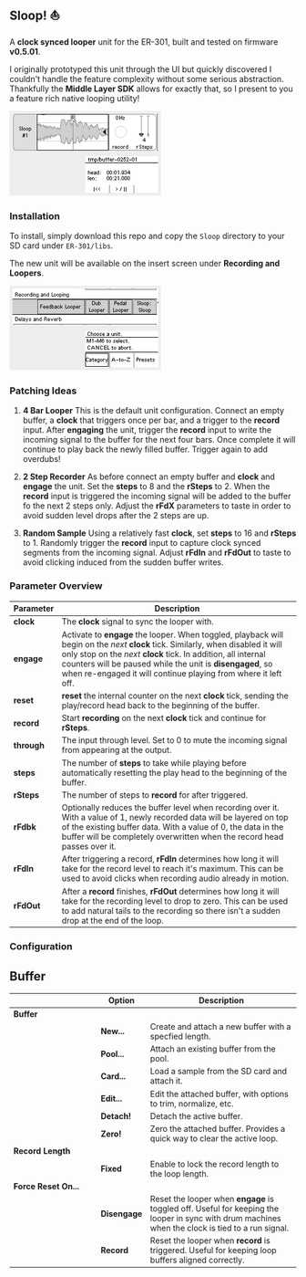 ## Sloop! :boat:

A **clock synced looper** unit for the ER-301, built and tested on firmware **v0.5.01**.

I originally prototyped this unit through the UI but quickly discovered I couldn't handle the feature complexity without some serious abstraction. Thankfully the **Middle Layer SDK** allows for exactly that, so I present to you a feature rich native looping utility!

![](../screenshots/SloopRecord.png)

### Installation

To install, simply download this repo and copy the `Sloop` directory to your SD card under `ER-301/libs`.

The new unit will be available on the insert screen under **Recording and Loopers**.

![](../screenshots/SloopInsert.png)

### Patching Ideas

1. **4 Bar Looper** This is the default unit configuration. Connect an empty buffer, a **clock** that triggers once per bar, and a trigger to the **record** input. After **engaging** the unit, trigger the **record** input to write the incoming signal to the buffer for the next four bars. Once complete it will continue to play back the newly filled buffer. Trigger again to add overdubs!

2. **2 Step Recorder** As before connect an empty buffer and **clock** and **engage** the unit. Set the **steps** to 8 and the **rSteps** to 2. When the **record** input is triggered the incoming signal will be added to the buffer fo the next 2 steps only. Adjust the **rFdX** parameters to taste in order to avoid sudden level drops after the 2 steps are up.

3. **Random Sample** Using a relatively fast **clock**, set **steps** to 16 and **rSteps** to 1. Randomly trigger the **record** input to capture clock synced segments from the incoming signal. Adjust **rFdIn** and **rFdOut** to taste to avoid clicking induced from the sudden buffer writes.

### Parameter Overview

Parameter | Description
--------- | -----------
**clock** | The **clock** signal to sync the looper with.
**engage** | Activate to **engage** the looper. When toggled, playback will begin on the _next_ **clock** tick. Similarly, when disabled it will only stop on the _next_ **clock** tick. In addition, all internal counters will be paused while the unit is **disengaged**, so when re-engaged it will continue playing from where it left off.
**reset** | **reset** the internal counter on the next **clock** tick, sending the play/record head back to the beginning of the buffer.
**record** | Start **recording** on the next **clock** tick and continue for **rSteps**.
**through** | The input through level. Set to 0 to mute the incoming signal from appearing at the output.
**steps** | The number of **steps** to take while playing before automatically resetting the play head to the beginning of the buffer.
**rSteps** | The number of steps to **record** for after triggered.
**rFdbk** | Optionally reduces the buffer level when recording over it. With a value of 1, newly recorded data will be layered on top of the existing buffer data. With a value of 0, the data in the buffer will be completely overwritten when the record head passes over it.
**rFdIn** | After triggering a record, **rFdIn** determines how long it will take for the record level to reach it's maximum. This can be used to avoid clicks when recording audio already in motion.
**rFdOut** | After a **record** finishes, **rFdOut** determines how long it will take for the recording level to drop to zero. This can be used to add natural tails to the recording so there isn't a sudden drop at the end of the loop.

### Configuration
## Buffer
&nbsp;&nbsp;&nbsp;&nbsp;&nbsp;&nbsp;&nbsp;&nbsp;&nbsp;&nbsp;&nbsp;&nbsp;&nbsp;&nbsp;&nbsp;&nbsp;&nbsp;&nbsp;&nbsp;&nbsp;&nbsp;&nbsp;&nbsp;&nbsp;&nbsp;&nbsp;&nbsp;&nbsp;&nbsp;&nbsp;&nbsp;&nbsp;&nbsp;&nbsp;&nbsp;&nbsp;&nbsp; | Option | Description
-------|--------|------------
**Buffer** | | 
&nbsp; | **New...** | Create and attach a new buffer with a specfied length.
&nbsp; | **Pool...** | Attach an existing buffer from the pool.
&nbsp; | **Card...** | Load a sample from the SD card and attach it.
&nbsp; | **Edit...** | Edit the attached buffer, with options to trim, normalize, etc.
&nbsp; | **Detach!** | Detach the active buffer.
&nbsp; | **Zero!** | Zero the attached buffer. Provides a quick way to clear the active loop.
**Record Length** | | 
&nbsp;  | **Fixed** | Enable to lock the record length to the loop length.
**Force Reset On...** | | 
&nbsp;  | **Disengage** | Reset the looper when **engage** is toggled off. Useful for keeping the looper in sync with drum machines when the clock is tied to a run signal.
&nbsp;  | **Record** | Reset the looper when **record** is triggered. Useful for keeping loop buffers aligned correctly.

